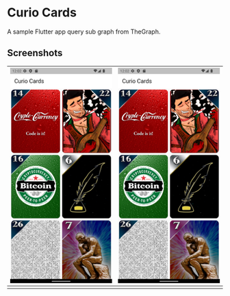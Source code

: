 # Curio Cards

A sample Flutter app query sub graph from TheGraph.

## Screenshots

| ![](screenshots/Screenshot_1660021337.png)  |  ![](screenshots/Screenshot_1660021337.png) |  
|---|---| 
|   |   |   